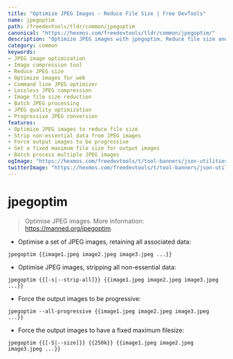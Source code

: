 ```yaml
---
title: "Optimize JPEG Images - Reduce File Size | Free DevTools"
name: jpegoptim
path: /freedevtools/tldr/common/jpegoptim
canonical: "https://hexmos.com/freedevtools/tldr/common/jpegoptim/"
description: "Optimize JPEG images with jpegoptim. Reduce file size and improve website performance. Free online tool, no registration required."
category: common
keywords:
- JPEG image optimization
- Image compression tool
- Reduce JPEG size
- Optimize images for web
- Command line JPEG optimizer
- Lossless JPEG compression
- Image file size reduction
- Batch JPEG processing
- JPEG quality optimization
- Progressive JPEG conversion
features:
- Optimize JPEG images to reduce file size
- Strip non-essential data from JPEG images
- Force output images to be progressive
- Set a fixed maximum file size for output images
- Batch process multiple JPEG images
ogImage: "https://hexmos.com/freedevtools/t/tool-banners/json-utilities-banner.png"
twitterImage: "https://hexmos.com/freedevtools/t/tool-banners/json-utilities-banner.png"
---
```


# jpegoptim

> Optimise JPEG images.
> More information: <https://manned.org/jpegoptim>.

- Optimise a set of JPEG images, retaining all associated data:

`jpegoptim {{image1.jpeg image2.jpeg image3.jpeg ...}}`

- Optimise JPEG images, stripping all non-essential data:

`jpegoptim {{[-s|--strip-all]}} {{image1.jpeg image2.jpeg image3.jpeg ...}}`

- Force the output images to be progressive:

`jpegoptim --all-progressive {{image1.jpeg image2.jpeg image3.jpeg ...}}`

- Force the output images to have a fixed maximum filesize:

`jpegoptim {{[-S|--size]}} {{250k}} {{image1.jpeg image2.jpeg image3.jpeg ...}}`

